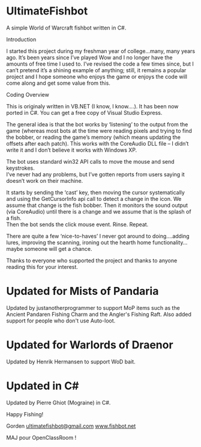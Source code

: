 UltimateFishbot
===============

A simple World of Warcraft fishbot written in C#.

Introduction

I started this project during my freshman year of college…many, many years ago.
It’s been years since I’ve played Wow and I no longer have the amounts of free
time I used to.  I’ve revised the code a few times since, but I can’t pretend 
it’s a shining example of anything; still, it remains a popular project and I 
hope someone who enjoys the game or enjoys the code will come along and get 
some value from this.

Coding Overview

This is originaly written in VB.NET (I know, I know….). It has been now ported
in C#. You can get a free copy of Visual Studio Express.

The general idea is that the bot works by ‘listening’ to the output from the
game (whereas most bots at the time were reading pixels and trying to find the 
bobber, or reading the game’s memory (which means updating the offsets after 
each patch).  This works with the CoreAudio DLL file – I didn’t write it and 
I don’t believe it works with Windows XP.

The bot uses standard win32 API calls to move the mouse and send keystrokes.  
I’ve never had any problems, but I’ve gotten reports from users saying it 
doesn’t work on their machine.  

It starts by sending the ‘cast’ key, then moving the cursor systematically and 
using the GetCursorInfo api call to detect a change in the icon.  We assume 
that change is the fish bobber.  Then it monitors the sound output (via 
CoreAudio) until there is a change and we assume that is the splash of a fish.  
Then the bot sends the click mouse event.  Rinse.  Repeat.

There are quite a few ‘nice-to-haves’ I never got around to doing….adding 
lures, improving the scanning, ironing out the hearth home functionality…
maybe someone will get a chance.

Thanks to everyone who supported the project and thanks to anyone reading this
for your interest.

Updated for Mists of Pandaria
=============================

Updated by justanotherprogrammer to support MoP items such as the Ancient
Pandaren Fishing Charm and the Angler's Fishing Raft.  Also added support for
people who don't use Auto-loot.

Updated for Warlords of Draenor
===============================

Updated by Henrik Hermansen to support WoD bait.

Updated in C#
===============================

Updated by Pierre Ghiot (Mograine) in C#.

Happy Fishing!

Gorden
ultimatefishbot@gmail.com
www.fishbot.net

MAJ pour OpenClassRoom !
